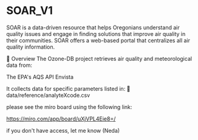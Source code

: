 # SOAR_V1
SOAR is a data-driven resource that helps Oregonians understand air quality issues and engage in finding solutions that improve air quality in their communities. SOAR offers a web-based portal that centralizes all air quality information. 


📌 Overview
The Ozone-DB project retrieves air quality and meteorological data from:

The EPA's AQS API
Envista

It collects data for specific parameters listed in:
📄 data/reference/analyteXcode.csv


please see the miro board using the following link:

https://miro.com/app/board/uXjVPL4Eie8=/

if you don't have access, let me know (Neda)